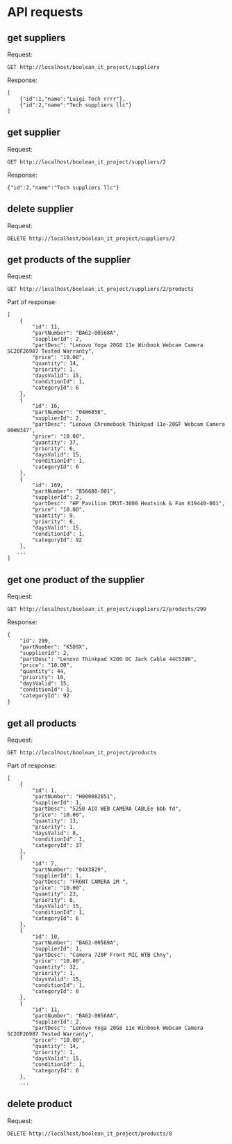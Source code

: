 # API requests

## get suppliers
Request:

`GET http://localhost/boolean_it_project/suppliers`

Response:

```
[
    {"id":1,"name":"Luigi Tech rrrr"},
    {"id":2,"name":"Tech suppliers llc"}
]
```

## get supplier
Request:

`GET http://localhost/boolean_it_project/suppliers/2`

Response:

```
{"id":2,"name":"Tech suppliers llc"}
```

## delete supplier
Request:

`DELETE http://localhost/boolean_it_project/suppliers/2`

## get products of the supplier
Request:

`GET http://localhost/boolean_it_project/suppliers/2/products`

Part of response:

```
[
    {
        "id": 11,
        "partNumber": "BA62-00568A",
        "supplierId": 2,
        "partDesc": "Lenovo Yoga 20G8 11e Winbook Webcam Camera SC20F26987 Tested Warranty",
        "price": "10.00",
        "quantity": 14,
        "priority": 1,
        "daysValid": 15,
        "conditionId": 1,
        "categoryId": 6
    },
    {
        "id": 16,
        "partNumber": "04W6858",
        "supplierId": 2,
        "partDesc": "Lenovo Chromebook Thinkpad 11e-20GF Webcam Camera 00HN347",
        "price": "10.00",
        "quantity": 37,
        "priority": 6,
        "daysValid": 15,
        "conditionId": 1,
        "categoryId": 6
    },
    {
        "id": 169,
        "partNumber": "856680-001",
        "supplierId": 2,
        "partDesc": "HP Pavilion DM3T-3000 Heatsink & Fan 619440-001",
        "price": "10.00",
        "quantity": 9,
        "priority": 6,
        "daysValid": 15,
        "conditionId": 1,
        "categoryId": 92
    },
   ...
]
```

## get one product of the supplier
Request:

`GET http://localhost/boolean_it_project/suppliers/2/products/299`

Response:

```
{
    "id": 299,
    "partNumber": "K509X",
    "supplierId": 2,
    "partDesc": "Lenovo Thinkpad X200 DC Jack Cable 44C5396",
    "price": "10.00",
    "quantity": 44,
    "priority": 10,
    "daysValid": 15,
    "conditionId": 1,
    "categoryId": 92
}
```

## get all products
Request:

`GET http://localhost/boolean_it_project/products`

Part of response:
```
[
    {
        "id": 1,
        "partNumber": "H000082851",
        "supplierId": 1,
        "partDesc": "5250 AIO WEB CAMERA CABLEe bbb fd",
        "price": "10.00",
        "quantity": 13,
        "priority": 1,
        "daysValid": 8,
        "conditionId": 1,
        "categoryId": 37
    },
    {
        "id": 7,
        "partNumber": "04X3829",
        "supplierId": 1,
        "partDesc": "FRONT CAMERA 2M ",
        "price": "10.00",
        "quantity": 23,
        "priority": 8,
        "daysValid": 15,
        "conditionId": 1,
        "categoryId": 6
    },
    {
        "id": 10,
        "partNumber": "BA62-00569A",
        "supplierId": 1,
        "partDesc": "Camera 720P Front MIC WTB Chny",
        "price": "10.00",
        "quantity": 32,
        "priority": 1,
        "daysValid": 15,
        "conditionId": 1,
        "categoryId": 6
    },
    {
        "id": 11,
        "partNumber": "BA62-00568A",
        "supplierId": 2,
        "partDesc": "Lenovo Yoga 20G8 11e Winbook Webcam Camera SC20F26987 Tested Warranty",
        "price": "10.00",
        "quantity": 14,
        "priority": 1,
        "daysValid": 15,
        "conditionId": 1,
        "categoryId": 6
    },
    ...
```

## delete product
Request:

`DELETE http://localhost/boolean_it_project/products/8`
